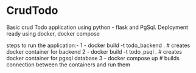 # CrudTodo
Basic crud Todo application using python - flask and PgSql. Deployment ready using docker, docker compose

steps to run the application:-
1 - docker build -t todo_backend .  # creates docker container for backend 
2 - docker build -t todo_psql .     # creates docker container for pgsql database
3 - docker compose up               # builds connection between the containers and run them 
